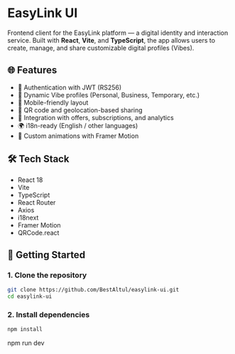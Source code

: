 # EasyLink UI

Frontend client for the EasyLink platform — a digital identity and interaction service. Built with **React**, **Vite**, and **TypeScript**, the app allows users to create, manage, and share customizable digital profiles (Vibes).

## 🌐 Features

- 🔐 Authentication with JWT (RS256)
- 🧩 Dynamic Vibe profiles (Personal, Business, Temporary, etc.)
- 📱 Mobile-friendly layout
- 📸 QR code and geolocation-based sharing
- 🎁 Integration with offers, subscriptions, and analytics
- 🌍 i18n-ready (English / other languages)
- 💅 Custom animations with Framer Motion

## 🛠️ Tech Stack

- React 18
- Vite
- TypeScript
- React Router
- Axios
- i18next
- Framer Motion
- QRCode.react

## 🚀 Getting Started

### 1. Clone the repository

```bash
git clone https://github.com/BestAltul/easylink-ui.git
cd easylink-ui
```

### 2. Install dependencies

```bash
npm install
```

npm run dev
